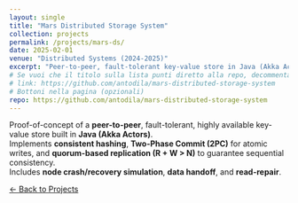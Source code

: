 ```yaml
---
layout: single
title: "Mars Distributed Storage System"
collection: projects
permalink: /projects/mars-ds/
date: 2025-02-01
venue: "Distributed Systems (2024-2025)"
excerpt: "Peer-to-peer, fault-tolerant key-value store in Java (Akka Actors): consistent hashing, 2PC, quorum replication, crash/recovery."
# Se vuoi che il titolo sulla lista punti diretto alla repo, decommenta la riga sotto
# link: https://github.com/antodila/mars-distributed-storage-system
# Bottoni nella pagina (opzionali)
repo: https://github.com/antodila/mars-distributed-storage-system
---
```


Proof-of-concept of a **peer-to-peer**, fault-tolerant, highly available key-value store built in **Java (Akka Actors)**.  
Implements **consistent hashing**, **Two-Phase Commit (2PC)** for atomic writes, and **quorum-based replication (R + W > N)** to guarantee sequential consistency.  
Includes **node crash/recovery simulation**, **data handoff**, and **read-repair**.


<p><a class="btn btn--light-outline btn--small" href="{{ '/projects/' | relative_url }}">← Back to Projects</a></p>
